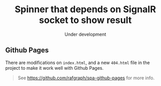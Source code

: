<div align="center">

# Spinner that depends on SignalR socket to show result

Under development

</div>

## Github Pages

There are modifications on `index.html`, and a new `404.html` file in the project to make it work well with Github Pages.

> See https://github.com/rafgraph/spa-github-pages for more info.



